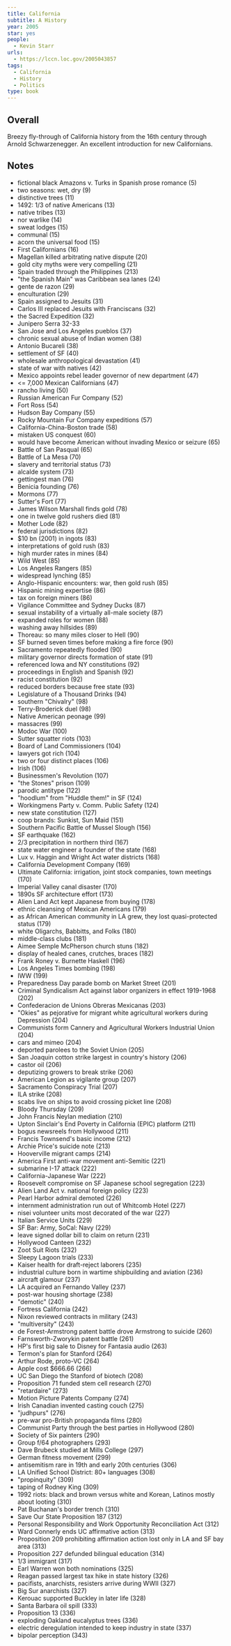 ```yaml
---
title: California
subtitle: A History
year: 2005
star: yes
people:
  - Kevin Starr
urls:
  - https://lccn.loc.gov/2005043857
tags:
  - California
  - History
  - Politics
type: book
---
```


## Overall
Breezy fly-through of California history from the 16th century through Arnold Schwarzenegger.  An excellent introduction for new Californians.

## Notes
- fictional black Amazons v. Turks in Spanish prose romance  (5)
- two seasons: wet, dry  (9)
- distinctive trees  (11)
- 1492: 1/3 of native Americans  (13)
- native tribes  (13)
- nor warlike  (14)
- sweat lodges  (15)
- communal  (15)
- acorn the universal food  (15)
- First Californians  (16)
- Magellan killed arbitrating native dispute  (20)
- gold city myths were very compelling  (21)
- Spain traded through the Philippines  (213)
- "the Spanish Main" was Caribbean sea lanes  (24)
- gente de razon  (29)
- enculturation  (29)
- Spain assigned to Jesuits  (31)
- Carlos III replaced Jesuits with Franciscans  (32)
- the Sacred Expedition  (32)
- Junipero Serra 32-33
- San Jose and Los Angeles pueblos  (37)
- chronic sexual abuse of Indian women  (38)
- Antonio Bucareli  (38)
- settlement of SF  (40)
- wholesale anthropological devastation  (41)
- state of war with natives  (42)
- Mexico appoints rebel leader governor of new department  (47)
- <= 7,000 Mexican Californians  (47)
- rancho living  (50)
- Russian American Fur Company  (52)
- Fort Ross  (54)
- Hudson Bay Company  (55)
- Rocky Mountain Fur Company expeditions  (57)
- California-China-Boston trade  (58)
- mistaken US conquest  (60)
- would have become American without invading Mexico or seizure  (65)
- Battle of San Pasqual  (65)
- Battle of La Mesa  (70)
- slavery and territorial status  (73)
- alcalde system  (73)
- gettingest man  (76)
- Benicia founding  (76)
- Mormons  (77)
- Sutter's Fort  (77)
- James Wilson Marshall finds gold  (78)
- one in twelve gold rushers died  (81)
- Mother Lode  (82)
- federal jurisdictions  (82)
- $10 bn (2001) in ingots  (83)
- interpretations of gold rush  (83)
- high murder rates in mines  (84)
- Wild West  (85)
- Los Angeles Rangers  (85)
- widespread lynching  (85)
- Anglo-Hispanic encounters: war, then gold rush  (85)
- Hispanic mining expertise  (86)
- tax on foreign miners  (86)
- Vigilance Committee and Sydney Ducks  (87)
- sexual instability of a virtually all-male society  (87)
- expanded roles for women  (88)
- washing away hillsides  (89)
- Thoreau: so many miles closer to Hell  (90)
- SF burned seven times before making a fire force  (90)
- Sacramento repeatedly flooded  (90)
- military governor directs formation of state  (91)
- referenced Iowa and NY constitutions  (92)
- proceedings in English and Spanish  (92)
- racist constitution  (92)
- reduced borders because free state  (93)
- Legislature of a Thousand Drinks  (94)
- southern "Chivalry"  (98)
- Terry-Broderick duel  (98)
- Native American peonage  (99)
- massacres  (99)
- Modoc War  (100)
- Sutter squatter riots  (103)
- Board of Land Commissioners  (104)
- lawyers got rich  (104)
- two or four distinct places  (106)
- Irish  (106)
- Businessmen's Revolution  (107)
- "the Stones" prison  (109)
- parodic antitype  (122)
- "hoodlum" from "Huddle them!" in SF  (124)
- Workingmens Party v. Comm. Public Safety  (124)
- new state constitution  (127)
- coop brands: Sunkist, Sun Maid  (151)
- Southern Pacific Battle of Mussel Slough  (156)
- SF earthquake  (162)
- 2/3 precipitation in northern third  (167)
- state water engineer a founder of the state  (168)
- Lux v. Haggin and Wright Act water districts  (168)
- California Development Company  (169)
- Ultimate California: irrigation, joint stock companies, town meetings  (170)
- Imperial Valley canal disaster  (170)
- 1890s SF architecture effort  (173)
- Alien Land Act kept Japanese from buying  (178)
- ethnic cleansing of Mexican Americans  (179)
- as African American community in LA grew, they lost quasi-protected status  (179)
- white Oligarchs, Babbitts, and Folks  (180)
- middle-class clubs  (181)
- Aimee Semple McPherson church stuns  (182)
- display of healed canes, crutches, braces  (182)
- Frank Roney v. Burnette Haskell  (196)
- Los Angeles Times bombing  (198)
- IWW  (199)
- Preparedness Day parade bomb on Market Street  (201)
- Criminal Syndicalism Act against labor organizers in effect 1919-1968  (202)
- Confederacion de Unions Obreras Mexicanas  (203)
- "Okies" as pejorative for migrant white agricultural workers during Depression  (204)
- Communists form Cannery and Agricultural Workers Industrial Union  (204)
- cars and mimeo  (204)
- deported parolees to the Soviet Union  (205)
- San Joaquin cotton strike largest in country's history  (206)
- castor oil  (206)
- deputizing growers to break strike  (206)
- American Legion as vigilante group  (207)
- Sacramento Conspiracy Trial  (207)
- ILA strike  (208)
- scabs live on ships to avoid crossing picket line  (208)
- Bloody Thursday  (209)
- John Francis Neylan mediation  (210)
- Upton Sinclair's End Poverty in California (EPIC) platform  (211)
- bogus newsreels from Hollywood  (211)
- Francis Townsend's basic income  (212)
- Archie Price's suicide note  (213)
- Hooverville migrant camps  (214)
- America First anti-war movement anti-Semitic  (221)
- submarine I-17 attack  (222)
- California-Japanese War  (222)
- Roosevelt compromise on SF Japanese school segregation  (223)
- Alien Land Act v. national foreign policy  (223)
- Pearl Harbor admiral demoted  (226)
- internment administration run out of Whitcomb Hotel  (227)
- nisei volunteer units most decorated of the war  (227)
- Italian Service Units  (229)
- SF Bar: Army, SoCal: Navy  (229)
- leave signed dollar bill to claim on return  (231)
- Hollywood Canteen  (232)
- Zoot Suit Riots  (232)
- Sleepy Lagoon trials  (233)
- Kaiser health for draft-reject laborers  (235)
- industrial culture born in wartime shipbuilding and aviation  (236)
- aircraft glamour  (237)
- LA acquired an Fernando Valley  (237)
- post-war housing shortage  (238)
- "demotic"  (240)
- Fortress California  (242)
- Nixon reviewed contracts in military  (243)
- "multiversity"  (243)
- de Forest-Armstrong patent battle drove Armstrong to suicide  (260)
- Farnsworth-Zworykin patent battle  (261)
- HP's first big sale to Disney for Fantasia audio  (263)
- Termon's plan for Stanford  (264)
- Arthur Rode, proto-VC  (264)
- Apple cost $666.66  (266)
- UC San Diego the Stanford of biotech  (208)
- Proposition 71 funded stem cell research  (270)
- "retardaire"  (273)
- Motion Picture Patents Company  (274)
- Irish Canadian invented casting couch  (275)
- "judhpurs"  (276)
- pre-war pro-British propaganda films  (280)
- Communist Party through the best parties in Hollywood  (280)
- Society of Six painters  (290)
- Group f/64 photographers  (293)
- Dave Brubeck studied at Mills College  (297)
- German fitness movement  (299)
- antisemitism rare in 19th and early 20th centuries  (306)
- LA Unified School District: 80+ languages  (308)
- "propinquity"  (309)
- taping of Rodney King  (309)
- 1992 riots: black and brown versus white and Korean, Latinos mostly about looting  (310)
- Pat Buchanan's border trench  (310)
- Save Our State Proposition 187  (312)
- Personal Responsibility and Work Opportunity Reconciliation Act  (312)
- Ward Connerly ends UC affirmative action  (313)
- Proposition 209 prohibiting affirmation action lost only in LA and SF bay area  (313)
- Proposition 227 defunded bilingual education  (314)
- 1/3 immigrant  (317)
- Earl Warren won both nominations  (325)
- Reagan passed largest tax hike in state history  (326)
- pacifists, anarchists, resisters arrive during WWII  (327)
- Big Sur anarchists  (327)
- Kerouac supported Buckley in later life  (328)
- Santa Barbara oil spill  (333)
- Proposition 13  (336)
- exploding Oakland eucalyptus trees  (336)
- electric deregulation intended to keep industry in state  (337)
- bipolar perception  (343)
